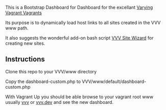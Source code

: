 This is a Bootstrap Dashboard for Dashboard for the excellant [Varying Vagrant Vagrants](https://github.com/Varying-Vagrant-Vagrants/VVV)

Its purpose is to dynamically load host links to all sites created in the VVV www path.

It also suggests the wonderful add-on bash script [VVV Site Wizard](https://github.com/aliso/vvv-site-wizard) for creating new sites.

Instructions
-
Clone this repo to your VVV/www directory

Copy the dashboard-custom.php to VVV/www/default/dashboard-custom.php


With Vagrant Up you should be able browse to your vagrant root www usually [vvv](http://vvv) or [vvv.dev](http://vvv.dev) and see the new dashboard.

